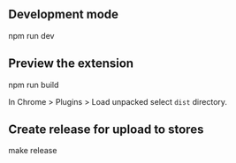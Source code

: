 ## Development mode

  npm run dev

## Preview the extension

  npm run build

In Chrome > Plugins > Load unpacked select `dist` directory.

## Create release for upload to stores

  make release